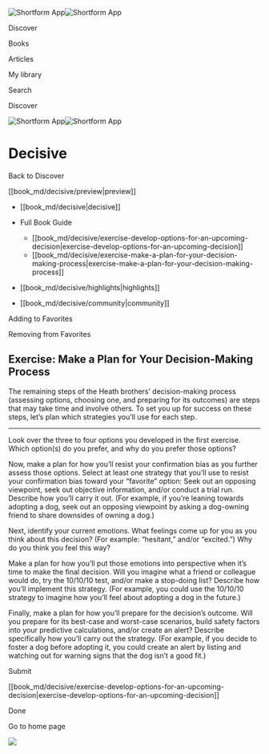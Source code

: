 ![Shortform App](/img/logo.36a2399e.svg)![Shortform App](/img/logo-dark.70c1b072.svg)

Discover

Books

Articles

My library

Search

Discover

![Shortform App](/img/logo.36a2399e.svg)![Shortform App](/img/logo-dark.70c1b072.svg)

# Decisive

Back to Discover

[[book_md/decisive/preview|preview]]

  * [[book_md/decisive|decisive]]
  * Full Book Guide

    * [[book_md/decisive/exercise-develop-options-for-an-upcoming-decision|exercise-develop-options-for-an-upcoming-decision]]
    * [[book_md/decisive/exercise-make-a-plan-for-your-decision-making-process|exercise-make-a-plan-for-your-decision-making-process]]
  * [[book_md/decisive/highlights|highlights]]
  * [[book_md/decisive/community|community]]



Adding to Favorites 

Removing from Favorites 

## Exercise: Make a Plan for Your Decision-Making Process

The remaining steps of the Heath brothers’ decision-making process (assessing options, choosing one, and preparing for its outcomes) are steps that may take time and involve others. To set you up for success on these steps, let’s plan which strategies you’ll use for each step.

* * *

Look over the three to four options you developed in the first exercise. Which option(s) do you prefer, and why do you prefer those options?

Now, make a plan for how you’ll resist your confirmation bias as you further assess those options. Select at least one strategy that you’ll use to resist your confirmation bias toward your “favorite” option: Seek out an opposing viewpoint, seek out objective information, and/or conduct a trial run. Describe how you’ll carry it out. (For example, if you’re leaning towards adopting a dog, seek out an opposing viewpoint by asking a dog-owning friend to share downsides of owning a dog.)

Next, identify your current emotions. What feelings come up for you as you think about this decision? (For example: “hesitant,” and/or “excited.”) Why do you think you feel this way?

Make a plan for how you’ll put those emotions into perspective when it’s time to make the final decision. Will you imagine what a friend or colleague would do, try the 10/10/10 test, and/or make a stop-doing list? Describe how you’ll implement this strategy. (For example, you could use the 10/10/10 strategy to imagine how you’ll feel about adopting a dog in the future.)

Finally, make a plan for how you’ll prepare for the decision’s outcome. Will you prepare for its best-case and worst-case scenarios, build safety factors into your predictive calculations, and/or create an alert? Describe specifically how you’ll carry out the strategy. (For example, if you decide to foster a dog before adopting it, you could create an alert by listing and watching out for warning signs that the dog isn’t a good fit.)

Submit 

[[book_md/decisive/exercise-develop-options-for-an-upcoming-decision|exercise-develop-options-for-an-upcoming-decision]]

Done

Go to home page 

![](https://bat.bing.com/action/0?ti=56018282&Ver=2&mid=8a091d44-f7c2-4b93-b014-5873986ad425&sid=49fff5b0636c11eeb9c611038afc8668&vid=4a005010636c11ee80c703d4c4a7acd5&vids=0&msclkid=N&pi=0&lg=en-US&sw=800&sh=600&sc=24&nwd=1&tl=Shortform%20%7C%20Decisive&p=https%3A%2F%2Fwww.shortform.com%2Fapp%2Fbook%2Fdecisive%2Fexercise-make-a-plan-for-your-decision-making-process&r=&lt=444&evt=pageLoad&sv=1&rn=436203)
